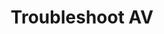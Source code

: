 ---
sort_key: 30
layout: sku
id: troubleshoot-av-living-room
title: "Troubleshoot AV"
heading: "Troubleshoot AV"
sub-title: "For up to 30 minutes, we’ll help you with your audio visual gear."
features:
 - feature: "Features,"
 - feature: "For up to 30 minutes, we’ll help you troubleshoot your audio-visual gear"
 - feature: "Choice of Setup or Education"
 - feature: "Cables are neatly arranged"
 - feature: "Clean up and remove packaging"
price: 99
unit: living room
---